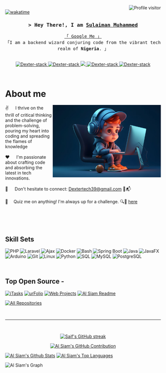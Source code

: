 <!--
<h2 align="center">
  Welcome to Al Siam World!
  <img src="https://media.giphy.com/media/hvRJCLFzcasrR4ia7z/giphy.gif" width="28">
</h2>
-->

<!--
<p align="center">
  <a href="https://github.com/Dexter-stack"><img src="https://readme-typing-svg.herokuapp.com/?lines=Self%20Taught%20Programmer;Front%20End%20Developer;1.5%2B%20years%20of%20coding%20experience;Always%20learning%20new%20things&center=true&width=380&height=45"></a>
</p>

 -->

<a href="https://komarev.com/ghpvc/?username=Dexter-stack">
  <img align="right" src="https://komarev.com/ghpvc/?username=Dexter-stack&label=Visitors&color=0e75b6&style=flat" alt="Profile visitor" />
</a>


[![wakatime](https://wakatime.com/badge/user/eebb3dd8-d9b2-40de-9b88-6fd6cac99dbc.svg)](https://wakatime.com/@eebb3dd8-d9b2-40de-9b88-6fd6cac99dbc)

<!-- Intro  -->
<h3 align="center">
        <samp>&gt; Hey There!, I am
                <b><a target="_blank" href="https://Dexter-stack.com">Sulaiman Muhammed</a></b>
        </samp>
</h3>


<p align="center"> 
  <samp>
    <a href="https://www.google.com/search?q=Al+Siam">「 Google Me 」</a>
    <br>
    「I am a backend wizard conjuring code from the vibrant tech realm of <b>Nigeria</b>. 」
    <br>
    <br>
  </samp>
</p>

<p align="center">
 <a href="https://Dexter-stack.com" target="blank">
  <img src="https://img.shields.io/badge/Website-DC143C?style=for-the-badge&logo=medium&logoColor=white" alt="Dexter-stack" />
 </a>
 <a href="https://linkedin.com/in/al-siam" target="_blank">
  <img src="https://img.shields.io/badge/LinkedIn-0077B5?style=for-the-badge&logo=linkedin&logoColor=white" alt="Dexter-stack"/>
 </a>
 <!-- <a href="https://dev.to/Dexter-stack" target="_blank">
  <img src="https://img.shields.io/badge/dev.to-0A0A0A?style=for-the-badge&logo=dev.to&logoColor=white" alt="Dexter-stack" />
 </a> -->
 <a href="https://twitter.com/tohaCodes" target="_blank">
  <img src="https://img.shields.io/badge/Twitter-1DA1F2?style=for-the-badge&logo=twitter&logoColor=white" />
 </a>
 <a href="https://instagram.com/dev_dexter001" target="_blank">
  <img src="https://img.shields.io/badge/Instagram-fe4164?style=for-the-badge&logo=instagram&logoColor=white" alt="Dexter-stack" />
 </a> 
 <a href="https://facebook.com/muhammed.sulaimon.37" target="_blank">
  <img src="https://img.shields.io/badge/Facebook-20BEFF?&style=for-the-badge&logo=facebook&logoColor=white" alt="Dexter-stack"  />
  </a> 
</p>
<br />

<!-- About Section -->
 # About me
 
<p>
 <img align="right" width="350" src="/assets/programmer.png" alt="Coding gif" />
  
 ✌️ &emsp; I thrive on the thrill of critical thinking and the challenge of problem-solving, pouring my heart into coding and spreading the flames of knowledge<br><br/>
 ❤️ &emsp;  I'm passionate about crafting code and absorbing the latest in tech innovations. <br/><br/>
 📧 &emsp; Don't hesitate to connect: Dextertech39@gmail.com 🚀📬<br/><br/>
 💬 &emsp;Quiz me on anything! I'm always up for a challenge. 🔍🧠 [here](https://github.com/Dexter-stack/Dexter-stack/issues)

</p>

<br/>
<br/>
<br/>

## Skill Sets
![PHP](https://img.shields.io/badge/PHP-777BB4?style=for-the-badge&logo=php&logoColor=white)
![Laravel](https://img.shields.io/badge/Laravel-FF2D20?style=for-the-badge&logo=laravel&logoColor=white)
![Ajax](https://img.shields.io/badge/Ajax-0095D5?style=for-the-badge&logo=ajax&logoColor=white)
![Docker](https://img.shields.io/badge/Docker-2496ED?style=for-the-badge&logo=docker&logoColor=white)
![Bash](https://img.shields.io/badge/Bash-4EAA25?style=for-the-badge&logo=gnu%20bash&logoColor=white)
![Spring Boot](https://img.shields.io/badge/Spring_Boot-6DB33F?style=for-the-badge&logo=spring%20boot&logoColor=white)
![Java](https://img.shields.io/badge/Java-007396?style=for-the-badge&logo=java&logoColor=white)
![JavaFX](https://img.shields.io/badge/JavaFX-5382A1?style=for-the-badge&logo=java&logoColor=white)
![Arduino](https://img.shields.io/badge/Arduino-00979D?style=for-the-badge&logo=arduino&logoColor=white)
![Git](https://img.shields.io/badge/Git-F05032?style=for-the-badge&logo=git&logoColor=white)
![Linux](https://img.shields.io/badge/Linux-FCC624?style=for-the-badge&logo=linux&logoColor=black)
![Python](https://img.shields.io/badge/Python-3776AB?style=for-the-badge&logo=python&logoColor=white)
![SQL](https://img.shields.io/badge/SQL-003B57?style=for-the-badge&logo=sql&logoColor=white)
![MySQL](https://img.shields.io/badge/MySQL-4479A1?style=for-the-badge&logo=mysql&logoColor=white)
![PostgreSQL](https://img.shields.io/badge/PostgreSQL-336791?style=for-the-badge&logo=postgresql&logoColor=white)


<br/>

## Top Open Source -
[![iTasks](https://github-readme-stats.vercel.app/api/pin/?username=Dexter-stack&repo=itasks&border_color=7F3FBF&bg_color=0D1117&title_color=C9D1D9&text_color=8B949E&icon_color=7F3FBF)](https://github.com/Dexter-stack/itasks)
[![urFolio](https://github-readme-stats.vercel.app/api/pin/?username=Dexter-stack&repo=urfolio&border_color=7F3FBF&bg_color=0D1117&title_color=C9D1D9&text_color=8B949E&icon_color=7F3FBF)](https://github.com/Dexter-stack/urfolio)
[![Web Projects](https://github-readme-stats.vercel.app/api/pin/?username=Dexter-stack&repo=web-projects&border_color=7F3FBF&bg_color=0D1117&title_color=C9D1D9&text_color=8B949E&icon_color=7F3FBF)](https://github.com/Dexter-stack/web-projects)
[![Al Siam Readme](https://github-readme-stats.vercel.app/api/pin/?username=Dexter-stack&repo=Dexter-stack&border_color=7F3FBF&bg_color=0D1117&title_color=C9D1D9&text_color=8B949E&icon_color=7F3FBF)](https://github.com/Dexter-stack/Dexter-stack)

<p align="left">
  <a href="https://github.com/Dexter-stack?tab=repositories" target="_blank"><img alt="All Repositories" title="All Repositories" src="https://img.shields.io/badge/-All%20Repos-2962FF?style=for-the-badge&logo=koding&logoColor=white"/></a>
</p>

<br/>
<hr/>
<br/>

<p align="center">
  <a href="https://github.com/Dexter-stack">
    <img src="https://github-readme-streak-stats.herokuapp.com/?user=Dexter-stack&theme=radical&border=7F3FBF&background=0D1117" alt="Saif's GitHub streak"/>
  </a>
</p>

<p align="center">
  <a href="https://github.com/Dexter-stack">
    <img src="https://github-profile-summary-cards.vercel.app/api/cards/profile-details?username=Dexter-stack&theme=radical" alt="Al Siam's GitHub Contribution"/>
  </a>
</p>

<a> 
    <a href="https://github.com/Dexter-stack"><img alt="Al Siam's Github Stats" src="https://denvercoder1-github-readme-stats.vercel.app/api?username=Dexter-stack&show_icons=true&count_private=true&theme=react&border_color=7F3FBF&bg_color=0D1117&title_color=F85D7F&icon_color=F8D866" height="192px" width="49.5%"/></a>
  <a href="https://github.com/Dexter-stack"><img alt="Al Siam's Top Languages" src="https://denvercoder1-github-readme-stats.vercel.app/api/top-langs/?username=Dexter-stack&langs_count=8&layout=compact&theme=react&border_color=7F3FBF&bg_color=0D1117&title_color=F85D7F&icon_color=F8D866" height="192px" width="49.5%"/></a>
  <br/>
</a>


![Al Siam's Graph](https://github-readme-activity-graph.vercel.app/graph?username=Dexter-stack&custom_title=Al%20Siam's%20GitHub%20Activity%20Graph&bg_color=0D1117&color=7F3FBF&line=7F3FBF&point=7F3FBF&area_color=FFFFFF&title_color=FFFFFF&area=true)
